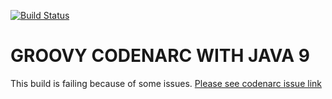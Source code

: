 [![Build Status](https://travis-ci.org/modestukasai/groovy-codenarc-java-9.svg?branch=master)](https://travis-ci.org/modestukasai/groovy-codenarc-java-9)

# GROOVY CODENARC WITH JAVA 9

This build is failing because of some issues. 
[Please see codenarc issue link](https://github.com/CodeNarc/CodeNarc/issues/316)
